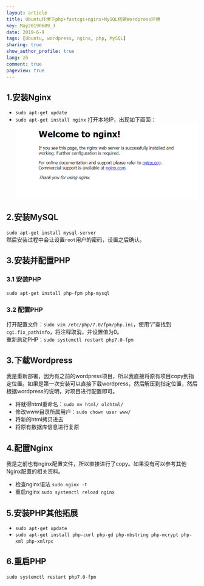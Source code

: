 ```yaml
---
layout: article
title: Ubuntu环境下php+fastcgi+nginx+MySQL搭建Wordpress环境
key: May20190609_3
date: 2019-6-9
tags: [Ubuntu, wordpress, nginx, php, MySQL]
sharing: true
show_author_profile: true
lang: zh
comment: true
pageview: true
---
```

## 1.安装Nginx 
- `sudo apt-get update`
- `sudo apt-get install nginx`
打开本地IP，出现如下画面：<br>
![nginx访问成功](/images/20190609181113.png)<br>
<!--more-->
## 2.安装MySQL
`sudo apt-get install mysql-server`<br>
然后安装过程中会让设置`root`用户的密码，设置之后确认。<br>

## 3.安装并配置PHP
### 3.1 安装PHP 
`sudo apt-get install php-fpm php-mysql`<br>

### 3.2 配置PHP
打开配置文件：`sudo vim /etc/php/7.0/fpm/php.ini`，使用“/”查找到`cgi.fix_pathinfo`，将注释取消，并设置值为0。<br>
重新启动PHP：`sudo systemctl restart php7.0-fpm`<br>

## 3.下载Wordpress 
我是重新部署，因为有之前的wordpress项目，所以我直接将原有项目copy到指定位置。如果是第一次安装可以直接下载wordpress，然后解压到指定位置，然后根据wordpress的说明，对项目进行配置即可。<br>
- 将就得html重命名：`sudo mv html/ oldhtml/`
- 修改www目录所属用户：`sudo chown user www/`
- 将新的html拷贝进去
- 将原有数据库信息进行复原

## 4.配置Nginx 
我是之前也有nginx配置文件，所以直接进行了copy。如果没有可以参考其他Nginx配置的相关资料。
- 检查nginx语法 `sudo nginx -t`
- 重启nginx `sudo systemctl reload nginx`

## 5.安装PHP其他拓展 
- `sudo apt-get update`
- `sudo apt-get install php-curl php-gd php-mbstring php-mcrypt php-xml php-xmlrpc`

## 6.重启PHP 
`sudo systemctl restart php7.0-fpm`<br>
